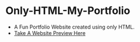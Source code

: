 # Only-HTML-My-Portfolio
- A Fun Portfolio Website created using only HTML.
- [Take A Website Preview Here](https://aditi-singh-15.github.io/Only-HTML-My-Portfolio/)
